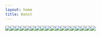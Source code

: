 ```yaml
---
layout: home
title: Konst
---
```

![](/uploads/2017/09/06/barnfodsel.jpg)![](/uploads/2017/09/06/doden.jpg)![](/uploads/2017/09/06/farfarsklasskompis-1.jpg)![](/uploads/2017/09/06/gubbenitaket-1.jpg)![](/uploads/2017/09/06/jordenetrasig-1.jpg)![](/uploads/2017/09/06/ljus-1.jpg)![](/uploads/2017/09/06/cola-1.jpg)![](/uploads/2017/09/06/farfarmedlejon-1.jpg)![](/uploads/2017/09/06/jordentillmiddag-1.jpg)![](/uploads/2017/09/06/lukas-1.jpg)![](/uploads/2017/09/06/kvinnaochorm-1.jpg)![](/uploads/2017/09/06/leksaksbil-1.jpg)![](/uploads/2017/09/06/nattvard-1.jpg)![](/uploads/2017/09/06/oklar-1.jpg)![](/uploads/2017/09/06/seut-1.jpg)![](/uploads/2017/09/06/spegelbild-1.jpg)![](/uploads/2017/09/06/rengbageduvahand.jpg)![](/uploads/2017/09/06/korsduvahoj-1.jpg)